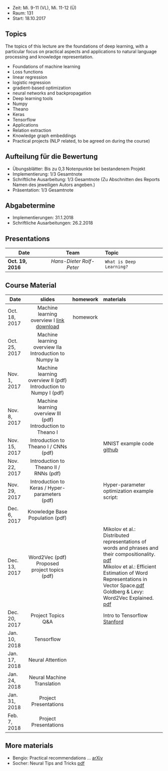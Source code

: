 - Zeit: Mi. 9-11 (VL), Mi. 11-12 (Ü)
- Raum: 131
- Start: 18.10.2017

## Topics

The topics of this lecture are the foundations of deep learning, with a particular focus on practical aspects and applications to natural language processing and knowledge representation.

- Foundations of machine learning
- Loss functions
- linear regression
- logistic regression
- gradient-based optimization
- neural networks and backpropagation
- Deep learning tools
- Numpy
- Theano
- Keras
- Tensorflow
- Applications
- Relation extraction
- Knowledge graph embeddings
- Practical projects (NLP related, to be agreed on during the course)


## Aufteilung für die Bewertung

- Übungsblätter: Bis zu 0,3 Notenpunkte bei bestandenem Projekt
- Implementierung: 1/3 Gesamtnote 
- Schriftliche Ausarbeitung: 1/3 Gesamtnote (Zu Abschnitten des Reports Namen des jeweiligen Autors angeben.)
- Präsentation: 1/3 Gesamtnote

## Abgabetermine
- Implementierungen: 31.1.2018
- Schriftliche Ausarbeitungen: 26.2.2018

## Presentations

| Date | Team | Topic |
|----------|:-------------:|:------|
| **Oct. 19, 2016** | _Hans-Dieter_ _Rolf-Peter_ | `What is Deep Learning?` |

## Course Material

| Date | slides | homework | materials |
|----------|:-------------:|:------:|:--------------------------------------------------------------------------------|
| Oct. 18, 2017 | Machine learning overview I [link](1503.02531.pdf) <a href="1503.02531.pdf" download> download </a> | homework | |
| Oct. 25, 2017 | Machine learning overview IIa <br>Introduction to Numpy Ia | | |
| Nov. 1, 2017 | Machine learning overview II (pdf) <br>Introduction to Numpy I (pdf)|  ||
| Nov. 8, 2017 | Machine learning overview III (pdf) <br> Introduction to Theano I |  ||
| Nov. 15, 2017 | Introduction to Theano I / CNNs (pdf) |  |MNIST example code [github](https://github.com/Newmu/Theano-Tutorials)|
| Nov. 22, 2017 | Introduction to Theano II / RNNs (pdf) |  ||
| Nov. 29, 2017 | Introduction to Keras / Hyper-parameters (pdf) |  |	 Hyper-parameter optimization example script:|
| Dec. 6, 2017 | Knowledge Base Population (pdf) |  ||
| Dec. 13, 2017 | Word2Vec (pdf) <br> Proposed project topics (pdf) |  | Mikolov et al.: Distributed representations of words and phrases and their compositionality. [pdf](https://papers.nips.cc/paper/5021-distributed-representations-of-words-and-phrases-and-their-compositionality.pdf) <br> Mikolov et al.: Efficient Estimation of Word Representations in Vector Space.[pdf](https://arxiv.org/pdf/1301.3781.pdf) <br> Goldberg & Levy: Word2Vec Explained. [pdf](https://arxiv.org/pdf/1402.3722v1.pdf) |
| Dec. 20, 2017 | Project Topics Q&A |  |	 Intro to Tensorflow [Stanford](https://cs224d.stanford.edu/lectures/CS224d-Lecture7.pdf)|
| Jan. 10, 2018 | Tensorflow |  ||
| Jan. 17, 2018 | Neural Attention |  ||
| Jan. 24, 2018 | Neural Machine Translation|  ||
| Jan. 31, 2018 | Project Presentations |  ||
| Feb. 7, 2018 | Project Presentations |  ||


## More materials
- Bengio: Practical recommendations ... [arXiv](https://arxiv.org/abs/1206.5533)
- Socher: Neural Tips and Tricks [pdf](http://cs224d.stanford.edu/lectures/CS224d-Lecture6.pdf)
